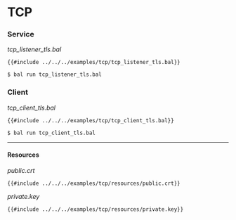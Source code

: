 # TCP

### Service

_tcp_listener_tls.bal_
```ballerina
{{#include ../../../examples/tcp/tcp_listener_tls.bal}}
```

```shell
$ bal run tcp_listener_tls.bal
```

### Client

_tcp_client_tls.bal_
```ballerina
{{#include ../../../examples/tcp/tcp_client_tls.bal}}
```

```shell
$ bal run tcp_client_tls.bal
```

---

#### Resources

_public.crt_
```
{{#include ../../../examples/tcp/resources/public.crt}}
```

_private.key_
```
{{#include ../../../examples/tcp/resources/private.key}}
```
